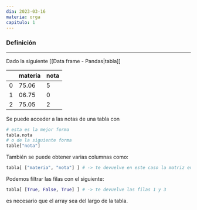 ```yaml
---
dia: 2023-03-16
materia: orga
capitulo: 1
---
```

### Definición
---
Dado la siguiente [[Data frame - Pandas|tabla]]

|     | materia | nota |
| --- | ------- | ---- |
| 0   | 75.06   | 5    |
| 1   | 06.75   | 0    |
| 2   | 75.05   | 2     |

Se puede acceder a las notas de una tabla con 

``` python
# esta es la mejor forma
tabla.nota
# o de la siguiente forma
table["nota"]
```

También se puede obtener varias columnas como:

``` python
tabla[ ["materia", "nota"] ] # -> te devuelve en este caso la matriz entera
```

Podemos filtrar las filas con el siguiente:

``` python
tabla[ [True, False, True] ] # -> te devuelve las filas 1 y 3
```
es necesario que el array sea del largo de la tabla.
